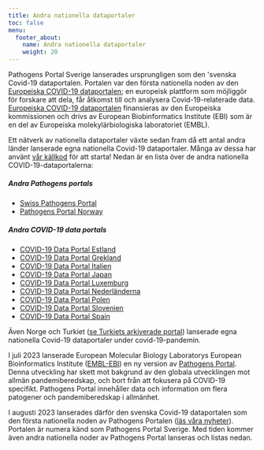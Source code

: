 ```yaml
---
title: Andra nationella dataportaler
toc: false
menu:
  footer_about:
    name: Andra nationella dataportaler
    weight: 20
---
```


Pathogens Portal Sverige lanserades ursprungligen som den 'svenska Covid-19 dataportalen. Portalen var den första nationella noden av den [Europeiska COVID-19 dataportalen](https://covid19dataportal.org/); en europeisk plattform som möjliggör för forskare att dela, får åtkomst till och analysera Covid-19-relaterade data. [Europeiska COVID-19 dataportalen](https://covid19dataportal.org/) finansieras av den Europeiska kommissionen och drivs av European Biobinformatics Institute (EBI) som är en del av Europeiska molekylärbiologiska laboratoriet (EMBL).

Ett nätverk av nationella dataportaler växte sedan fram då ett antal andra länder lanserade egna nationella Covid-19 dataportaler. Många av dessa har använt [vår källkod](https://github.com/ScilifelabDataCentre/pathogens-portal) för att starta! Nedan är en lista över de andra nationella COVID-19-dataportalerna:

##### Andra Pathogens portals

- [Swiss Pathogens Portal](https://pathogensportal.ch/)
- [Pathogens Portal Norway](https://pathogens.no/)

##### Andra COVID-19 data portals

- [COVID-19 Data Portal Estland](https://covid19dataportal.ee)
- [COVID-19 Data Portal Grekland](https://www.covid19dataportal.gr)
- [COVID-19 Data Portal Italien](https://www.covid19dataportal.it)
- [COVID-19 Data Portal Japan](https://covid19dataportal.jp)
- [COVID-19 Data Portal Luxemburg](https://covid19dataportal.lu)
- [COVID-19 Data Portal Nederländerna](https://www.covid19dataportal.nl)
- [COVID-19 Data Portal Polen](https://covid19dataportal.pl)
- [COVID-19 Data Portal Slovenien](https://covid19dataportal.si)
- [COVID-19 Data Portal Spain](https://www.covid19dataportal.es)

Även Norge och Turkiet ([se Turkiets arkiverade portal](https://www.loc.gov/item/lcwaN0030712/)) lanserade egna nationella Covid-19 dataportaler under covid-19-pandemin.

I juli 2023 lanserade European Molecular Biology Laboratorys European Bioinformatics Institute ([EMBL-EBI](https://www.ebi.ac.uk/)) en ny version av [Pathogens Portal](https://www.pathogensportal.org/). Denna utveckling har skett mot bakgrund av den globala utvecklingen mot allmän pandemiberedskap, och bort från att fokusera på COVID-19 specifikt. Pathogens Portal innehåller data och information om flera patogener och pandemiberedskap i allmänhet.

I augusti 2023 lanserades därför den svenska Covid-19 dataportalen som den första nationella noden av Pathogens Portalen ([läs våra nyheter](https://www.pathogens.se/updates/pathogens_portal/)). Portalen är numera känd som Pathogens Portal Sverige. Med tiden kommer även andra nationella noder av Pathogens Portal lanseras och listas nedan.
